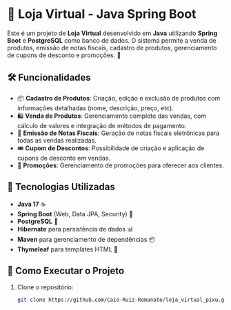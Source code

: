 # 🛒 Loja Virtual - Java Spring Boot

Este é um projeto de **Loja Virtual** desenvolvido em **Java** utilizando **Spring Boot** e **PostgreSQL** como banco de dados. O sistema permite a venda de produtos, emissão de notas fiscais, cadastro de produtos, gerenciamento de cupons de desconto e promoções. 🎉

## 🛠️ Funcionalidades

- 📦 **Cadastro de Produtos**: Criação, edição e exclusão de produtos com informações detalhadas (nome, descrição, preço, etc).
- 🛍️ **Venda de Produtos**: Gerenciamento completo das vendas, com cálculo de valores e integração de métodos de pagamento.
- 🧾 **Emissão de Notas Fiscais**: Geração de notas fiscais eletrônicas para todas as vendas realizadas.
- 🎟️ **Cupom de Descontos**: Possibilidade de criação e aplicação de cupons de desconto em vendas.
- 🛒 **Promoções**: Gerenciamento de promoções para oferecer aos clientes.

## 🧰 Tecnologias Utilizadas

- **Java 17** ☕
- **Spring Boot** (Web, Data JPA, Security) 🌱
- **PostgreSQL** 🐘
- **Hibernate** para persistência de dados 📊
- **Maven** para gerenciamento de dependências 📦
- **Thymeleaf** para templates HTML 📄

## 🚀 Como Executar o Projeto

1. Clone o repositório:
   ```bash
   git clone https://github.com/Caio-Ruiz-Romanato/loja_virtual_pixu.git

